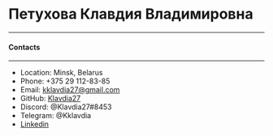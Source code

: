 # Петухова Клавдия Владимировна
---
#### Contacts
---
* Location: Minsk, Belarus
* Phone: +375 29 112-83-85
* Email: kklavdia27@gmail.com
* GitHub: [Klavdia27](https://github.com/Klavdia27)
* Discord: @Klavdia27#8453
* Telegram: @Kklavdia
* [Linkedin](https://www.linkedin.com/in/klavdia-petukhova-757031202/) 
